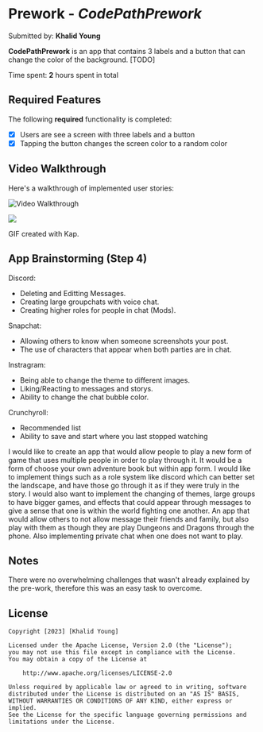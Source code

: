 # Prework - *CodePathPrework*

Submitted by: **Khalid Young**

**CodePathPrework** is an app that contains 3 labels and a button that can change the color of the background. [TODO] 

Time spent: **2** hours spent in total

## Required Features

The following **required** functionality is completed:

- [X] Users are see a screen with three labels and a button
- [X] Tapping the button changes the screen color to a random color
 
## Video Walkthrough

Here's a walkthrough of implemented user stories:

<img src='http://i.imgur.com/codepathiOS.gif' title='Video Walkthrough' width='' alt='Video Walkthrough' />

![](https://imgur.com/a/agsUaLr.gif)

<!-- Replace this with whatever GIF tool you used! -->
GIF created with Kap. 
<!-- Recommended tools:
[Kap](https://getkap.co/) for macOS
[ScreenToGif](https://www.screentogif.com/) for Windows
[peek](https://github.com/phw/peek) for Linux. -->

## App Brainstorming (Step 4)
Discord:
- Deleting and Editting Messages.
- Creating large groupchats with voice chat.
- Creating higher roles for people in chat (Mods).

Snapchat:
- Allowing others to know when someone screenshots your post.
- The use of characters that appear when both parties are in chat.

Instragram:
- Being able to change the theme to different images.
- Liking/Reacting to messages and storys.
- Ability to change the chat bubble color.

Crunchyroll:
- Recommended list
- Ability to save and start where you last stopped watching

I would like to create an app that would allow people to play a new form of game that uses multiple people in order to play through it. It would be a form of choose your own adventure book but within app form. I would like to implement things such as a role system like discord which can better set the landscape, and have those go through it as if they were truly in the story. I would also want to implement the changing of themes, large groups to have bigger games, and effects that could appear through messages to give a sense that one is within the world fighting one another. An app that would allow others to not allow message their friends and family, but also play with them as though they are play Dungeons and Dragons through the phone. Also implementing private chat when one does not want to play. 

## Notes

There were no overwhelming challenges that wasn't already explained by the pre-work, therefore this was an easy task to overcome.

## License

    Copyright [2023] [Khalid Young]

    Licensed under the Apache License, Version 2.0 (the "License");
    you may not use this file except in compliance with the License.
    You may obtain a copy of the License at

        http://www.apache.org/licenses/LICENSE-2.0

    Unless required by applicable law or agreed to in writing, software
    distributed under the License is distributed on an "AS IS" BASIS,
    WITHOUT WARRANTIES OR CONDITIONS OF ANY KIND, either express or implied.
    See the License for the specific language governing permissions and
    limitations under the License.
